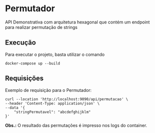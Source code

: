 # Permutador
API Demonstrativa com arquitetura hexagonal que contém um endpoint para realizar permutação de strings

## Execução

Para executar o projeto, basta utilizar o comando

```docker-compose up --build```

## Requisições

Exemplo de requisição para o Permutador:

```
curl --location 'http://localhost:9090/api/permutacao' \
--header 'Content-Type: application/json' \
--data '{
    "stringPermutavel": "abcdefghijklm"
}'
```

**Obs.:** O resultado das permutações é impresso nos logs do container.
